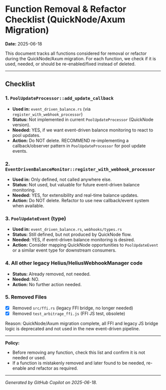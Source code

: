 # Function Removal & Refactor Checklist (QuickNode/Axum Migration)

**Date:** 2025-06-18

This document tracks all functions considered for removal or refactor during the QuickNode/Axum migration. For each function, we check if it is used, needed, or should be re-enabled/fixed instead of deleted.

---

## Checklist

### 1. `PoolUpdateProcessor::add_update_callback`
- **Used in:** `event_driven_balance.rs` (via `register_with_webhook_processor`)
- **Status:** Not implemented in current `PoolUpdateProcessor` (QuickNode version).
- **Needed:** YES, if we want event-driven balance monitoring to react to pool updates.
- **Action:** Do NOT delete. RECOMMEND re-implementing a callback/observer pattern in `PoolUpdateProcessor` for pool update events.

### 2. `EventDrivenBalanceMonitor::register_with_webhook_processor`
- **Used in:** Only defined, not called anywhere else.
- **Status:** Not used, but valuable for future event-driven balance monitoring.
- **Needed:** YES, for extensibility and real-time balance updates.
- **Action:** Do NOT delete. Refactor to use new callback/event system when available.

### 3. `PoolUpdateEvent` (type)
- **Used in:** `event_driven_balance.rs`, `webhooks/types.rs`
- **Status:** Still defined, but not produced by QuickNode flow.
- **Needed:** YES, if event-driven balance monitoring is desired.
- **Action:** Consider mapping QuickNode opportunities to `PoolUpdateEvent` or a similar event type for downstream consumers.

### 4. All other legacy Helius/HeliusWebhookManager code
- **Status:** Already removed, not needed.
- **Needed:** NO.
- **Action:** No further action needed.

### 5. Removed Files
- [x] Removed `src/ffi.rs` (legacy FFI bridge, no longer needed)
- [x] Removed `test_arbitrage_ffi.js` (FFI JS test, obsolete)

Reason: QuickNode/Axum migration complete, all FFI and legacy JS bridge logic is deprecated and not used in the new event-driven pipeline.

---

**Policy:**
- Before removing any function, check this list and confirm it is not needed or used.
- If a function is mistakenly removed and later found to be needed, re-enable and refactor as required.

---

*Generated by GitHub Copilot on 2025-06-18.*

